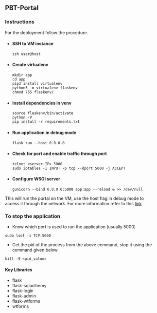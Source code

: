 ## PBT-Portal

### Instructions
For the deployment follow the procedure.
- #### SSH to VM instance
  ```
  ssh user@host
  ```
- #### Create virtualenv
  ```
  mkdir app
  cd app
  pip3 install virtualenv
  python3 -m virtualenv flaskenv
  chmod 755 flaskenv/
  ```
- #### Install dependencies in venv
  ```
  source flaskenv/bin/activate
  python -V
  pip install -r requirements.txt
  ```
- #### Run application in debug mode
  ```
  flask run --host 0.0.0.0
  ```
- #### Check for port and enable traffic through port
  ```
  telnet <server-IP> 5000
  sudo iptables -I INPUT -p tcp --dport 5000 -j ACCEPT
  ```
- #### Configure WSGI server
  ```
  gunicorn --bind 0.0.0.0:5000 app:app --reload & >> /dev/null
  ```

This will run the portal on the VM, use the host flag in debug mode to access it through the network. For more information refer to this [link](https://krishansubudhi.github.io/webapp/2018/12/01/flaskwebapp.html)

### To stop the application
- Know which port is used to run the application (usually 5000)
```
sudo lsof -i TCP:5000
```
- Get the pid of the process from the above command, stop it using the command given below
```
kill -9 <pid_value>
```
#### Key Libraries
* flask
* flask-sqlaclhemy
* flask-login
* flask-admin
* flask-wtforms
* wtforms
